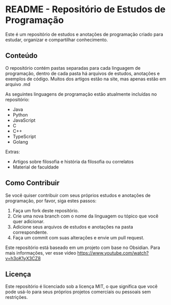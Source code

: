 
# README - Repositório de Estudos de Programação
Este é um repositório de estudos e anotações de programação criado para estudar, organizar e compartilhar conhecimento.

## Conteúdo

O repositório contém pastas separadas para cada linguagem de programação, dentro de cada pasta há arquivos de estudos, anotações e exemplos de código.  Muitos dos artigos estão na site, mas apenas estão em arquivo .md

As seguintes linguagens de programação estão atualmente incluídas no repositório:

-   Java
-   Python
-   JavaScript
-   C
-   C++
-   TypeScript
-   Golang

Extras: 
- Artigos sobre filosofia e história da filosofia ou correlatos
- Material de faculdade

## Como Contribuir

Se você quiser contribuir com seus próprios estudos e anotações de programação, por favor, siga estes passos:

1.  Faça um fork deste repositório.
2.  Crie uma nova branch com o nome da linguagem ou tópico que você quer adicionar.
3.  Adicione seus arquivos de estudos e anotações na pasta correspondente.
4.  Faça um commit com suas alterações e envie um pull request.

Este repositório está baseado em um projeto com base no Obsidian. Para mais informações, ver esse video https://www.youtube.com/watch?v=h3oK1yX3CZ8

## Licença

Este repositório é licenciado sob a licença MIT, o que significa que você pode usá-lo para seus próprios projetos comerciais ou pessoais sem restrições. 

